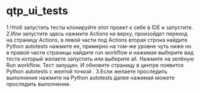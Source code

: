# qtp_ui_tests
1.Чтоб запустить тесты клонируйте этот проект к себе в IDE и запустите. 2.Или запустите здесь нажмите Actions на верху, произойдет переход на страницу Actions, в левой части под Actions вторая строка найдите Python autotests нажмите ее, примерно на том-же уровне чуть ниже но в правой части страницы найдите run workflow и нажимая выберите вид теста который желаете запустить или выберите all. Нажмите на зелёную Run workflow. Тест запущен. И обновите страницу в центре появится Python autotests с желтой точкой . 3.Если желаете проследить выполнение нажмите на Python autotests далее нажимая можете проследить выполнение.
